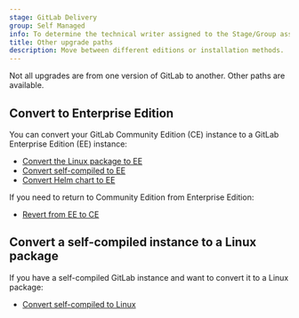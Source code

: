 ```yaml
---
stage: GitLab Delivery
group: Self Managed
info: To determine the technical writer assigned to the Stage/Group associated with this page, see https://handbook.gitlab.com/handbook/product/ux/technical-writing/#assignments
title: Other upgrade paths
description: Move between different editions or installation methods.
---
```


Not all upgrades are from one version of GitLab to another.
Other paths are available.

## Convert to Enterprise Edition

You can convert your GitLab Community Edition (CE) instance to a GitLab Enterprise Edition (EE) instance:

- [Convert the Linux package to EE](package.md)
- [Convert self-compiled to EE](self_compiled.md)
- [Convert Helm chart to EE](https://docs.gitlab.com/charts/installation/deployment.html#convert-community-edition-to-enterprise-edition)

If you need to return to Community Edition from Enterprise Edition:

- [Revert from EE to CE](revert.md)

## Convert a self-compiled instance to a Linux package

If you have a self-compiled GitLab instance and want to convert it to a Linux package:

- [Convert self-compiled to Linux](https://docs.gitlab.com/omnibus/update/convert_to_omnibus/)
